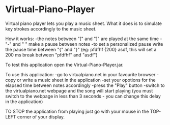 Virtual-Piano-Player
=================
Virtual piano player lets you play a music sheet. What it does is to simulate key strokes accordingly to the music sheet.

How it works:
-the notes between "[" and "]" are played at the same time
-"-" and " " make a pause between notes
-to set a personalized pause write the pause time between "{" and "}" (eg: pfdfhf {200} asdf, this will set a 200 ms break between "pfdfhf" and "asdf")



To test this application open the Virtual-Piano-Player.jar.

To use this application:
-go to virtualpiano.net in your favourite browser
-copy or write a music sheet in the application
-set your opotions for the elapsed time between notes accordingly
-press the "Play" button
-switch to the virtualpiano.net webpage and the song will start playing (you must switch to the webpage in less than 3 seconds - you can change this delay in the application)


TO STOP the application from playing just go with your mouse in the TOP-LEFT corner of your display.
